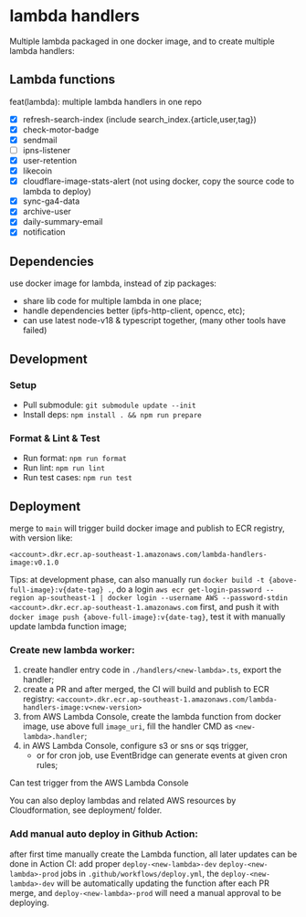 # lambda handlers

Multiple lambda packaged in one docker image, and to create multiple lambda handlers:

## Lambda functions

feat(lambda): multiple lambda handlers in one repo

- [x] refresh-search-index (include search_index.{article,user,tag})
- [x] check-motor-badge
- [x] sendmail
- [ ] ipns-listener
- [x] user-retention
- [x] likecoin
- [x] cloudflare-image-stats-alert (not using docker, copy the source code to lambda to deploy)
- [x] sync-ga4-data
- [x] archive-user
- [x] daily-summary-email
- [x] notification

## Dependencies

use docker image for lambda, instead of zip packages:

- share lib code for multiple lambda in one place;
- handle dependencies better (ipfs-http-client, opencc, etc);
- can use latest node-v18 & typescript together, (many other tools have failed)

## Development

### Setup

- Pull submodule:  `git submodule update --init`
- Install deps: `npm install . && npm run prepare`


### Format & Lint & Test

- Run format: `npm run format`
- Run lint: `npm run lint`
- Run test cases: `npm run test`

## Deployment

merge to `main` will trigger build docker image and publish to ECR registry, with version like:

    <account>.dkr.ecr.ap-southeast-1.amazonaws.com/lambda-handlers-image:v0.1.0

Tips: at development phase, can also manually run `docker build -t {above-full-image}:v{date-tag} .`,
do a login `aws ecr get-login-password --region ap-southeast-1 | docker login --username AWS --password-stdin <account>.dkr.ecr.ap-southeast-1.amazonaws.com` first,
and push it with `docker image push {above-full-image}:v{date-tag}`, test it with manually update lambda function image;

### Create new lambda worker:

1. create handler entry code in `./handlers/<new-lambda>.ts`, export the handler;
2. create a PR and after merged, the CI will build and publish to ECR registry:
   `<account>.dkr.ecr.ap-southeast-1.amazonaws.com/lambda-handlers-image:v<new-version>`
3. from AWS Lambda Console, create the lambda function from docker image, use above full `image_uri`,
   fill the handler CMD as `<new-lambda>.handler`;
4. in AWS Lambda Console, configure s3 or sns or sqs trigger,
   - or for cron job, use EventBridge can generate events at given cron rules;

Can test trigger from the AWS Lambda Console

You can also deploy lambdas and related AWS resources by Cloudformation, see deployment/ folder.

### Add manual auto deploy in Github Action:

after first time manually create the Lambda function, all later updates can be done in Action CI:
add proper `deploy-<new-lambda>-dev` `deploy-<new-lambda>-prod` jobs in `.github/workflows/deploy.yml`,
the `deploy-<new-lambda>-dev` will be automatically updating the function after each PR merge,
and `deploy-<new-lambda>-prod` will need a manual approval to be deploying.
